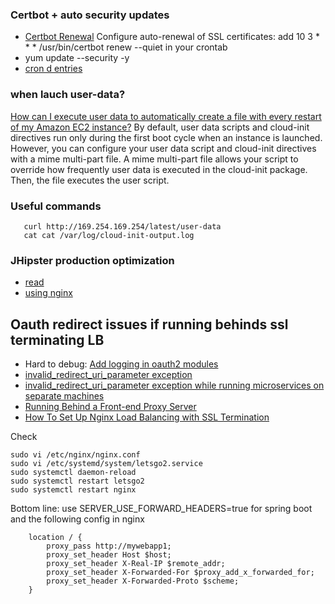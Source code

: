 ### Certbot + auto security updates

* [Certbot Renewal](https://www.jhipster.tech/production/) Configure auto-renewal of SSL certificates: add 10 3 * * * /usr/bin/certbot renew --quiet in your crontab
*  yum update --security -y
* [cron d entries](https://stackoverflow.com/questions/878600/how-to-create-a-cron-job-using-bash-automatically-without-the-interactive-editor)
### when lauch user-data?
[How can I execute user data to automatically create a file with every restart of my Amazon EC2 instance?](https://aws.amazon.com/de/premiumsupport/knowledge-center/execute-user-data-ec2/)
By default, user data scripts and cloud-init directives run only during the first boot cycle when an instance is launched. However, you can configure your user data script and cloud-init directives with a mime multi-part file. A mime multi-part file allows your script to override how frequently user data is executed in the cloud-init package. Then, the file executes the user script.

### Useful commands
```
   curl http://169.254.169.254/latest/user-data
   cat cat /var/log/cloud-init-output.log
```
### JHipster production optimization

* [read](https://www.jhipster.tech/production/)
* [using nginx](https://www.jhipster.tech/separating-front-end-and-api/)

## Oauth redirect issues if running behinds ssl terminating LB
* Hard to debug: [Add logging in oauth2 modules](https://github.com/spring-projects/spring-security/issues/5262)
* [invalid_redirect_uri_parameter exception](https://github.com/spring-projects/spring-security-oauth/issues/1344)
* [invalid_redirect_uri_parameter exception while running microservices on separate machines](https://github.com/spring-projects/spring-security/issues/5270)
* [Running Behind a Front-end Proxy Server](https://docs.spring.io/spring-boot/docs/2.0.2.RELEASE/reference/htmlsingle/#howto-use-tomcat-behind-a-proxy-server)
* [How To Set Up Nginx Load Balancing with SSL Termination](https://www.digitalocean.com/community/tutorials/how-to-set-up-nginx-load-balancing-with-ssl-termination)

Check 
```
sudo vi /etc/nginx/nginx.conf
sudo vi /etc/systemd/system/letsgo2.service
sudo systemctl daemon-reload
sudo systemctl restart letsgo2
sudo systemctl restart nginx
```

Bottom line: use SERVER_USE_FORWARD_HEADERS=true for spring boot and the following config in nginx
```
    location / {
        proxy_pass http://mywebapp1;
        proxy_set_header Host $host;
        proxy_set_header X-Real-IP $remote_addr;
        proxy_set_header X-Forwarded-For $proxy_add_x_forwarded_for;
        proxy_set_header X-Forwarded-Proto $scheme;
    }
```
